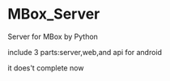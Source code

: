 # MBox_Server

Server for MBox by Python

include 3 parts:server,web,and api for android

it does't complete now
